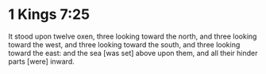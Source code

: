 # 1 Kings 7:25

It stood upon twelve oxen, three looking toward the north, and three looking toward the west, and three looking toward the south, and three looking toward the east: and the sea [was set] above upon them, and all their hinder parts [were] inward.